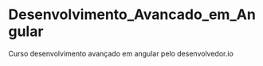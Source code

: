 # Desenvolvimento_Avancado_em_Angular
Curso desenvolvimento avançado em angular pelo desenvolvedor.io
